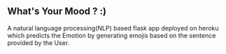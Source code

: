 ## What's Your Mood ? :)
A natural language processing(NLP) based flask app deployed on heroku which predicts the Emotion by generating emojis based on the sentence provided by the User.
